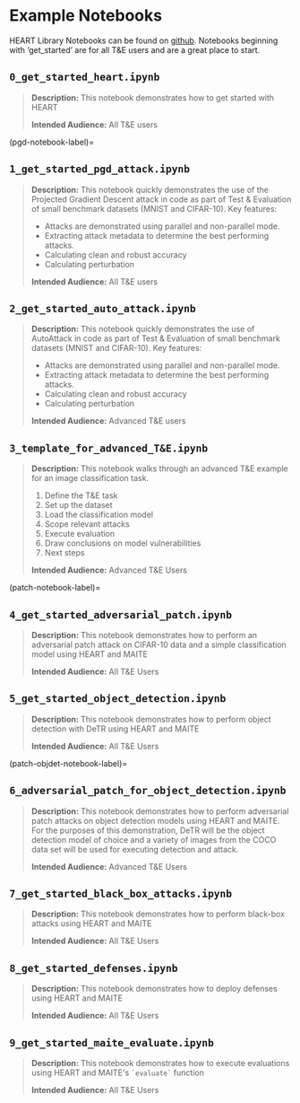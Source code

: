 # Example Notebooks

HEART Library Notebooks can be found on [github](https://github.com/IBM/heart-library/tree/main/notebooks). Notebooks beginning with ‘get_started’ are for all T&E users and are a great place to start.

## `0_get_started_heart.ipynb`

> **Description:** This notebook demonstrates how to get started with HEART
>
> **Intended Audience:** All T&E users

(pgd-notebook-label)=

## `1_get_started_pgd_attack.ipynb`

> **Description:** This notebook quickly demonstrates the use of the Projected Gradient Descent attack in code as part of Test & Evaluation of small benchmark datasets (MNIST and CIFAR-10). Key features:
>
> - Attacks are demonstrated using parallel and non-parallel mode.
> - Extracting attack metadata to determine the best performing attacks.
> - Calculating clean and robust accuracy
> - Calculating perturbation
>
> **Intended Audience:** All T&E users

## `2_get_started_auto_attack.ipynb`

> **Description:** This notebook quickly demonstrates the use of AutoAttack in code as part of Test & Evaluation of small benchmark datasets (MNIST and CIFAR-10). Key features:
>
> - Attacks are demonstrated using parallel and non-parallel mode.
> - Extracting attack metadata to determine the best performing attacks.
> - Calculating clean and robust accuracy
> - Calculating perturbation
>
> **Intended Audience:** Advanced T&E users

## `3_template_for_advanced_T&E.ipynb`

> **Description:** This notebook walks through an advanced T&E example for an image classification task.
>
> 1. Define the T&E task
> 2. Set up the dataset
> 3. Load the classification model
> 4. Scope relevant attacks
> 5. Execute evaluation
> 6. Draw conclusions on model vulnerabilities
> 7. Next steps
>
> **Intended Audience:** Advanced T&E Users

(patch-notebook-label)=

## `4_get_started_adversarial_patch.ipynb`

> **Description:** This notebook demonstrates how to perform an adversarial patch attack on CIFAR-10 data and a simple classification model using HEART and MAITE
>
> **Intended Audience:** All T&E Users

## `5_get_started_object_detection.ipynb`

> **Description:** This notebook demonstrates how to perform object detection with DeTR using HEART and MAITE
>
> **Intended Audience:** All T&E Users

(patch-objdet-notebook-label)=

## `6_adversarial_patch_for_object_detection.ipynb`

> **Description:** This notebook demonstrates how to perform adversarial patch attacks on object detection models using HEART and MAITE. For the purposes of this demonstration, DeTR will be the object detection model of choice and a variety of images from the COCO data set will be used for executing detection and attack.
>
> **Intended Audience:** Advanced T&E Users

## `7_get_started_black_box_attacks.ipynb`

> **Description:** This notebook demonstrates how to perform black-box attacks using HEART and MAITE
>
> **Intended Audience:** All T&E Users

## `8_get_started_defenses.ipynb`

> **Description:** This notebook demonstrates how to deploy defenses using HEART and MAITE
>
> **Intended Audience:** All T&E Users

## `9_get_started_maite_evaluate.ipynb`

> **Description:** This notebook demonstrates how to execute evaluations using HEART and MAITE's `` `evaluate` `` function
>
> **Intended Audience:** All T&E Users
